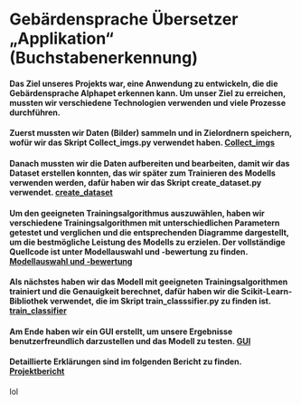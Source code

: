 # Gebärdensprache Übersetzer „Applikation“ (Buchstabenerkennung)

#### Das Ziel unseres Projekts war, eine Anwendung zu entwickeln, die die Gebärdensprache Alphapet erkennen kann. Um unser Ziel zu erreichen, mussten wir verschiedene Technologien verwenden und viele Prozesse durchführen.
#### Zuerst mussten wir Daten (Bilder) sammeln und in Zielordnern speichern, wofür wir das Skript Collect_imgs.py verwendet haben. [Collect_imgs](https://github.com/MaMH20/GUI-fuer-Geberdensprache-Uebersetzer/blob/main/Collect_imgs.py)
#### Danach mussten wir die Daten aufbereiten und bearbeiten, damit wir das Dataset erstellen konnten, das wir später zum Trainieren des Modells verwenden werden, dafür haben wir das Skript create_dataset.py verwendet. [create_dataset](https://github.com/MaMH20/GUI-fuer-Geberdensprache-Uebersetzer/blob/main/create_dataset.py)

#### Um den geeigneten Trainingsalgorithmus auszuwählen, haben wir verschiedene Trainingsalgorithmen mit unterschiedlichen Parametern getestet und verglichen und die entsprechenden Diagramme dargestellt, um die bestmögliche Leistung des Modells zu erzielen. Der vollständige Quellcode ist unter Modellauswahl und -bewertung zu finden. [Modellauswahl und -bewertung](https://github.com/MaMH20/GUI-fuer-Geberdensprache-Uebersetzer/blob/main/Modelauswahl%20und%20Bewertung.ipynb)

#### Als nächstes haben wir das Modell mit geeigneten Trainingsalgorithmen trainiert und die Genauigkeit berechnet, dafür haben wir die Scikit-Learn-Bibliothek verwendet, die im Skript train_classsifier.py zu finden ist. [train_classifier](https://github.com/MaMH20/GUI-fuer-Geberdensprache-Uebersetzer/blob/main/train_classifier.py)

#### Am Ende haben wir ein GUI erstellt, um unsere Ergebnisse benutzerfreundlich darzustellen und das Modell zu testen. [GUI](https://github.com/MaMH20/GUI-fuer-Geberdensprache-Uebersetzer/blob/main/GUI.py)
#### Detaillierte Erklärungen sind im folgenden Bericht zu finden. [Projektbericht](https://github.com/MaMH20/GUI-fuer-Geberdensprache-Uebersetzer/blob/main/Bericht_Final.pdf)
lol
